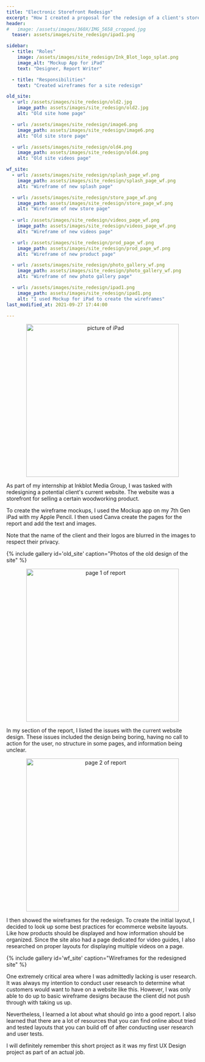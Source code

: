 ```yaml
---
title: "Electronic Storefront Redesign"
excerpt: "How I created a proposal for the redesign of a client's storefront"
header:
#   image: /assets/images/360X/IMG_5658_cropped.jpg
  teaser: assets/images/site_redesign/ipad1.png

sidebar:
  - title: "Roles"
    image: /assets/images/site_redesign/Ink_Blot_logo_splat.png
    image_alt: "Mockup App for iPad"
    text: "Designer, Report Writer"

  - title: "Responsibilities"
    text: "Created wireframes for a site redesign"

old_site:
  - url: /assets/images/site_redesign/old2.jpg
    image_path: assets/images/site_redesign/old2.jpg
    alt: "Old site home page"

  - url: /assets/images/site_redesign/image6.png
    image_path: assets/images/site_redesign/image6.png
    alt: "Old site store page"

  - url: /assets/images/site_redesign/old4.png
    image_path: assets/images/site_redesign/old4.png
    alt: "Old site videos page"

wf_site:
  - url: /assets/images/site_redesign/splash_page_wf.png
    image_path: assets/images/site_redesign/splash_page_wf.png
    alt: "Wireframe of new splash page"

  - url: /assets/images/site_redesign/store_page_wf.png
    image_path: assets/images/site_redesign/store_page_wf.png
    alt: "Wireframe of new store page"
    
  - url: /assets/images/site_redesign/videos_page_wf.png
    image_path: assets/images/site_redesign/videos_page_wf.png
    alt: "Wireframe of new videos page"

  - url: /assets/images/site_redesign/prod_page_wf.png
    image_path: assets/images/site_redesign/prod_page_wf.png
    alt: "Wireframe of new product page"

  - url: /assets/images/site_redesign/photo_gallery_wf.png
    image_path: assets/images/site_redesign/photo_gallery_wf.png
    alt: "Wireframe of new photo gallery page"

  - url: /assets/images/site_redesign/ipad1.png
    image_path: assets/images/site_redesign/ipad1.png
    alt: "I used Mockup for iPad to create the wireframes"
last_modified_at: 2021-09-27 17:44:00

---
```

<p align="center">
  <a href="{{ site.url }}{{ site.baseurl }}/assets/images/site_redesign/ipad_pic.jpg">
    <img src="{{ site.url }}{{ site.baseurl }}/assets/images/site_redesign/ipad_pic.jpg" alt="picture of iPad" width="400" />
  </a>
</p>
As part of my internship at Inkblot Media Group, I was tasked with redesigning a potential client's current website. The website was a storefront for selling a certain woodworking product. 

To create the wireframe mockups, I used the Mockup app on my 7th Gen iPad with my Apple Pencil. I then used Canva create the pages for the report and add the text and images.

Note that the name of the client and their logos are blurred in the images to respect their privacy.

{% include gallery id='old_site' caption="Photos of the old design of the site" %}

<p align="center">
  <a href="{{ site.url }}{{ site.baseurl }}/assets/images/site_redesign/client_site_blur_1.png">
    <img src="{{ site.url }}{{ site.baseurl }}/assets/images/site_redesign/client_site_blur_1.png" alt="page 1 of report" width="400" />
  </a>
</p>

In my section of the report, I listed the issues with the current website design. These issues included the design being boring, having no call to action for the user, no structure in some pages, and information being unclear.

<p align="center">
  <a href="{{ site.url }}{{ site.baseurl }}/assets/images/site_redesign/client_site_blur_2.png">
    <img src="{{ site.url }}{{ site.baseurl }}/assets/images/site_redesign/client_site_blur_2.png" alt="page 2 of report" width="400" />
  </a>
</p>

I then showed the wireframes for the redesign. To create the initial layout, I decided to look up some best practices for ecommerce website layouts. Like how products should be displayed and how information should be organized. Since the site also had a page dedicated for video guides, I also researched on proper layouts for displaying multiple videos on a page.

{% include gallery id='wf_site' caption="Wireframes for the redesigned site" %}

One extremely critical area where I was admittedly lacking is user research. It was always my intention to conduct user research to determine what customers would want to have on a website like this. However, I was only able to do up to basic wireframe designs because the client did not push through with taking us up.


Nevertheless, I learned a lot about what should go into a good report. I also learned that there are a lot of resources that you can find online about tried and tested layouts that you can build off of after conducting user research and user tests.

I will definitely remember this short project as it was my first UX Design project as part of an actual job.